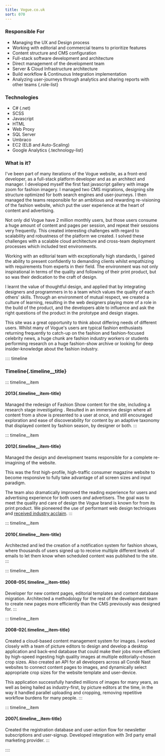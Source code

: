 ```yaml
---
title: Vogue.co.uk
sort: 070
---
```


### Responsible For
- Managing the UX and Design process
- Working with editorial and commercial teams to prioritize features
- Content structure and CMS configuration
- Full-stack software development and architecture
- Direct management of the development team
- Server & Cloud Infrastructure architecture
- Build workflow & Continuous Integration implementation
- Analyzing user-journeys through analytics and sharing reports with other teams
{.role-list}

### Technologies
- C# (.net)
- SCSS
- Javascript
- HTML
- Web Proxy
- SQL Server
- Umbraco
- EC2 (ELB and Auto-Scaling)
- Google Analytics
{.technology-list}

### What is it?

I've been part of many iterations of the Vogue website, as a front-end developer, as a full-stack platform developer and as an architect and manager. I developed myself the first fast javascript gallery with image zoom for fashion imagery. I managed two CMS migrations, designing site structure optimized for both search engines and user-journeys. I then managed the teams responsible for an ambitious and rewarding re-visioning of the fashion website, which put the user experience at the heart of content and advertising.

Not only did Vogue have 2 million monthly users, but those users consume a huge amount of content and pages per session, and repeat their sessions very frequently. This created interesting challenges with regard to scalability and robustness of the platform we created. I solved these challenges with a scalable cloud architecture and cross-team deployment processes which included test environments.

Working with an editorial team with exceptionally high standards, I gained the ability to present confidently to demanding clients whilst empathizing with requirements from experts in their field. The environment was not only inspirational in terms of the quality and following of their print product, but so was their dedication to the craft of design.

I learnt the value of thoughtful design, and applied that by integrating designers and programmers in to a team which values the quality of each others' skills. Through an environment of mutual respect, we created a culture of learning, resulting in the web designers playing more of a role in the build of the product, and the developers able to influence and ask the right questions of the product in the prototype and design stages.

This site was a great opportunity to think about differing needs of different users. Whilst many of Vogue's users are typical fashion enthusiasts returning frequently to catch-up on the fashion and fashion-focused celebrity news, a huge chunk are fashion industry workers or students performing research on a huge fashion-show archive or looking for deep insider-knowledge about the fashion industry.

:::: timeline
### Timeline{.timeline__title}

::: timeline__item
#### 2013{.timeline__item-title}
Managed the redesign of Fashion Show content for the site, including a research stage investigating . Resulted in an immersive design where all content from a show is presented to a user at once, and still encouraged exploration and ease of discoverability for content by an adaptive taxonomy that displayed content by fashion season, by designer or both.
:::

::: timeline__item
#### 2012{.timeline__item-title}
Managed the design and development teams responsible for a complete re-imagining of the website.

This was the first high-profile, high-traffic consumer magazine website to become responsive to fully take advantage of all screen sizes and input paradigm.

The team also dramatically improved the reading experience for users and advertising experience for both users *and* advertisers. The goal was to meet the quality and care of design the *Vogue* brand is known for from its print product. We pioneered the use of performant web design techniques and [received industry acclaim](http://typecast.com/blog/british-vogue-gets-top-marks-for-ux-and-branding).
:::

::: timeline__item
#### 2010{.timeline__item-title}
Architected and led the creation of a notification system for fashion shows, where thousands of users signed up to receive multiple different levels of emails to let them know when scheduled content was published to the site.
:::


::: timeline__item
#### 2008-05{.timeline__item-title}
Developer for new content pages, editorial templates and content database migration. Architected a methodology for the rest of the development team to create new pages more efficiently than the CMS previously was designed for.
:::

::: timeline__item
#### 2008-02{.timeline__item-title}
Created a cloud-based content management system for images. I worked closely with a team of picture editors to design and develop a desktop application and back-end database that could make their jobs more efficient by high-speed ingesting high quality images at multiple editorially-chosen crop sizes. Also created an API for all developers across all Condé Nast websites to connect content pages to images, and dynamically select appropriate crop sizes for the website template and user-device.

This application successfully handled millions of images for many years, as well as being hailed as industry-first, by picture editors at the time, in the way it handled parallel uploading and cropping, removing repetitive workflow burdens for many people.
:::


::: timeline__item
#### 2007{.timeline__item-title}
Created the registration database and user-action flow for newsletter subscriptions and user-signup. Developed integration with 3rd party email marketing provider.
:::


::::
